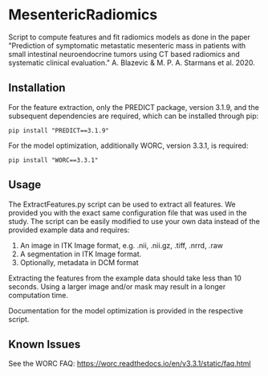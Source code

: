 # MesentericRadiomics
Script to compute features and fit radiomics models as done in the paper
"Prediction of symptomatic metastatic mesenteric mass in patients with 
small intestinal neuroendocrine tumors using CT based radiomics and 
systematic clinical evaluation."
A. Blazevic & M. P. A. Starmans et al. 2020.

## Installation
For the feature extraction, only the PREDICT package, version 3.1.9,
and the subsequent dependencies are required, which can be installed through pip:

    pip install "PREDICT==3.1.9"

For the model optimization, additionally WORC, version 3.3.1, is required:

    pip install "WORC==3.3.1"

## Usage
The ExtractFeatures.py script can be used to extract all features. We provided
you with the exact same configuration file that was used in the study. The
script can be easily modified to use your own data instead of the
provided example data and requires:

1. An image in ITK Image format, e.g. .nii, .nii.gz, .tiff, .nrrd, .raw
2. A segmentation in ITK Image format.
3. Optionally, metadata in DCM format

Extracting the features from the example data should take less than 10 seconds.
Using a larger image and/or mask may result in a longer computation time.

Documentation for the model optimization is provided in the respective script.

## Known Issues
See the WORC FAQ: https://worc.readthedocs.io/en/v3.3.1/static/faq.html
